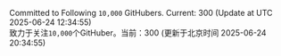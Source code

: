 Committed to Following `10,000` GitHubers. Current: <!-- FOLLOWING_COUNT -->300<!-- FOLLOWING_COUNT --> (Update at UTC <!-- LAST_UPDATED -->2025-06-24 12:34:55<!-- LAST_UPDATED -->)<br>
致力于关注`10,000`个GitHuber。当前：<!-- FOLLOWING_COUNT -->300<!-- FOLLOWING_COUNT --> (更新于北京时间 <!-- LAST_UPDATED_CST -->2025-06-24 20:34:55<!-- LAST_UPDATED_CST -->)
